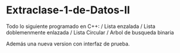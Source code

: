 # Extraclase-1-de-Datos-II

Todo lo siguiente programado en C++:
/ Lista enzalada
/ Lista doblemenmente enlazada
/ Lista Circular
/ Arbol de busqueda binaria

Además una nueva version con interfaz de prueba.
